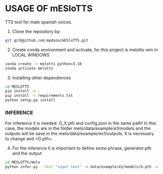 # USAGE OF mESloTTS
TTS tool for male spanish voices.

1. Clone the repository by:

```sh
git git@github.com:mpdaza/mESloTTS.git
```

2. Create conda environment and activate, for this project is melotts-win in LOCAL WINDOWS

```sh
conda create -n melotts python=3.10 
conda activate melotts
```
<!-- 3. Create env and activate in the SERVER LINUX
```sh
cd MELO-OPTIMIZACION/melo/data
sudo apt install python3-venv
python3.10 -m venv melotts
source melotts/bin/activate
``` -->

3. Installing other dependences
```sh
cd MESLOTTS
pip install -e .
pip install -r requirements.txt
python setup.py install 
```

### INFERENCE
For inference it is needed: G_X.pth and config.json in the same path! In this case, the models are in the folder melo/data/example/e1/models and the outputs will be save in the melo/data/example/ex1/outputs. It is necessary to change <e1> and <G.pth>.


4. For the inference it is important to define some phrase, generator.pth and the output
```sh
cd MESLOTTS/melo
python infer.py --text "input text" -m data/example/e1/models/G.pth -o data/example/e1/outputs
```


<!-- 5. If the files use the codec MP3 it is necessary to implement this step to covert to wav, otherwise ignore it. 

FOR WINDOWS
```sh
cd melo
ConvertMp3toWav.bat 
./CovertMp3toWav.sh 
```

FOR UBUNTU
```sh
cd melo
./CovertMp3toWav.sh 
```
6. It is also necessary to resample to 44100Hz the frequency.
```sh
python resample.py
```

7. Transcript the wavs using the whisper "large-v3", it is necessary to change the model and to change the language, input and output folder if it is needed. 
```sh
python transcript.py
```

8. Preprocess the metadata generated from the whisper
```sh
python preprocess_text.py --metadata data/example/metadata.list
```

9. Change the config file, for both: n_speakers=256 and num_languages=10

- for the TRAIN use the config of the GitHub MeloTTS-Windows
- for the INFERENCE use the MeloTTS-Spanish GitHub but change the symbols for the MeloTTS-Windows one

### TRAIN
For train it is needed: config.json and wavs in melo/data/example
10. Train the model FOR WINDOWS
```sh
train.bat 
```
For UBUNTU
```sh
./train.sh 
```

12. Using only the API creating one dir: CUSTOM with 2 files, the g.pth and the config.json
```sh
melo-ui
```

13. Using tensorboard
```sh
tensorboard --logdir=<root/.../config.json> 
python -m tensorboard.main --logdir=<root/.../model>
```
## WAND
Because of weigths and biases is implemented it it need to create an account in https://wandb.ai/home  
14. Install wandb in local and login to the platform
```sh
pip install wandb
wandb login
```
It is probably that you will need to add an ssh-key to login.

15. Create a project in the api that would have the same name as the line 37 of train.py that is in the melo folder.
```sh
    wand_project_melo = 'mi-project'
    wandb.init(project=wand_project_melo)
```

In the wand api you will see in the project the different runs you make to the project.  -->